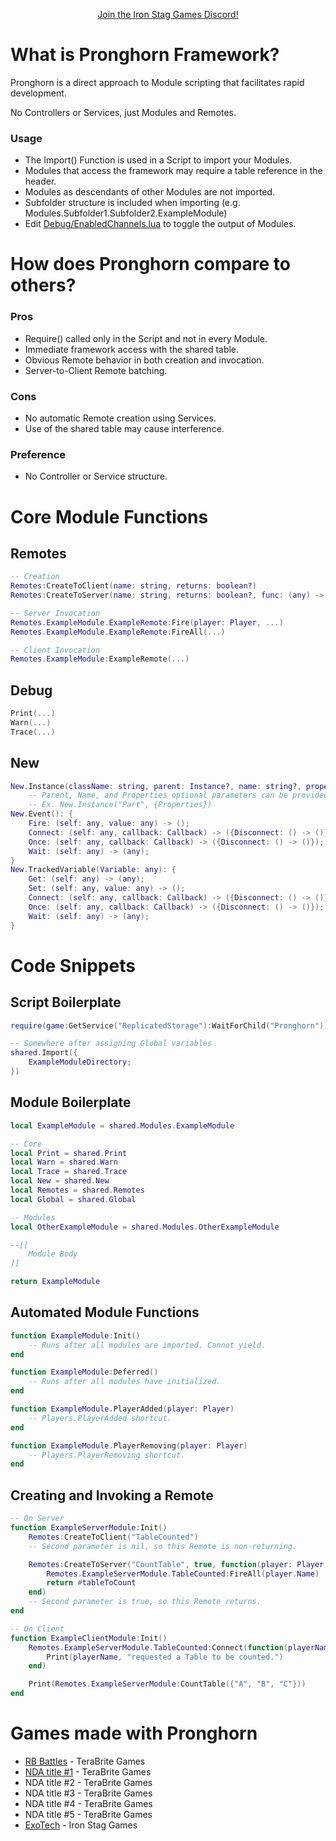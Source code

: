<p align="center"><a href="https://discord.gg/n33vdDr">Join the Iron Stag Games Discord!</a></p>

# What is Pronghorn Framework?

Pronghorn is a direct approach to Module scripting that facilitates rapid development.

No Controllers or Services, just Modules and Remotes.

### Usage
- The Import() Function is used in a Script to import your Modules.
- Modules that access the framework may require a table reference in the header.
- Modules as descendants of other Modules are not imported.
- Subfolder structure is included when importing (e.g. Modules.Subfolder1.Subfolder2.ExampleModule)
- Edit [Debug/EnabledChannels.lua](Pronghorn/Debug/EnabledChannels.lua) to toggle the output of Modules.

# How does Pronghorn compare to others?

### Pros
- Require() called only in the Script and not in every Module.
- Immediate framework access with the shared table.
- Obvious Remote behavior in both creation and invocation.
- Server-to-Client Remote batching.

### Cons
- No automatic Remote creation using Services.
- Use of the shared table may cause interference.

### Preference
- No Controller or Service structure.

# Core Module Functions

## Remotes
```lua
-- Creation
Remotes:CreateToClient(name: string, returns: boolean?)
Remotes:CreateToServer(name: string, returns: boolean?, func: (any) -> (any))

-- Server Invocation
Remotes.ExampleModule.ExampleRemote:Fire(player: Player, ...)
Remotes.ExampleModule.ExampleRemote:FireAll(...)

-- Client Invocation
Remotes.ExampleModule:ExampleRemote(...)
```

## Debug
```lua
Print(...)
Warn(...)
Trace(...)
```

## New
```lua
New.Instance(className: string, parent: Instance?, name: string?, properties: {[string]: any}?): Instance
	-- Parent, Name, and Properties optional parameters can be provided in any combination and order.
	-- Ex. New.Instance("Part", {Properties})
New.Event(): {
	Fire: (self: any, value: any) -> ();
	Connect: (self: any, callback: Callback) -> ({Disconnect: () -> ()});
	Once: (self: any, callback: Callback) -> ({Disconnect: () -> ()});
	Wait: (self: any) -> (any);
}
New.TrackedVariable(Variable: any): {
	Get: (self: any) -> (any);
	Set: (self: any, value: any) -> ();
	Connect: (self: any, callback: Callback) -> ({Disconnect: () -> ()});
	Once: (self: any, callback: Callback) -> ({Disconnect: () -> ()});
	Wait: (self: any) -> (any);
}
```

# Code Snippets

## Script Boilerplate
```lua
require(game:GetService("ReplicatedStorage"):WaitForChild("Pronghorn"))

-- Somewhere after assigning Global variables
shared.Import({
	ExampleModuleDirectory;
})
```

## Module Boilerplate
```lua
local ExampleModule = shared.Modules.ExampleModule

-- Core
local Print = shared.Print
local Warn = shared.Warn
local Trace = shared.Trace
local New = shared.New
local Remotes = shared.Remotes
local Global = shared.Global

-- Modules
local OtherExampleModule = shared.Modules.OtherExampleModule

--[[
	Module Body
]]

return ExampleModule
```

## Automated Module Functions
```lua
function ExampleModule:Init()
	-- Runs after all modules are imported. Cannot yield.
end

function ExampleModule:Deferred()
	-- Runs after all modules have initialized.
end

function ExampleModule.PlayerAdded(player: Player)
	-- Players.PlayerAdded shortcut.
end

function ExampleModule.PlayerRemoving(player: Player)
	-- Players.PlayerRemoving shortcut.
end
```

## Creating and Invoking a Remote
```lua
-- On Server
function ExampleServerModule:Init()
	Remotes:CreateToClient("TableCounted")
	-- Second parameter is nil, so this Remote is non-returning.

	Remotes:CreateToServer("CountTable", true, function(player: Player, tableToCount: {any})
		Remotes.ExampleServerModule.TableCounted:FireAll(player.Name)
		return #tableToCount
	end)
	-- Second parameter is true, so this Remote returns.
end

-- On Client
function ExampleClientModule:Init()
	Remotes.ExampleServerModule.TableCounted:Connect(function(playerName: string)
		Print(playerName, "requested a Table to be counted.")
	end)

	Print(Remotes.ExampleServerModule:CountTable({"A", "B", "C"}))
end
```

# Games made with Pronghorn

- [RB Battles](https://www.roblox.com/games/5036207802) - TeraBrite Games
- [NDA title #1](https://www.roblox.com/games/8875360163) - TeraBrite Games
- NDA title #2 - TeraBrite Games
- NDA title #3 - TeraBrite Games
- NDA title #4 - TeraBrite Games
- NDA title #5 - TeraBrite Games
- [ExoTech](https://www.roblox.com/games/7634484468) - Iron Stag Games
